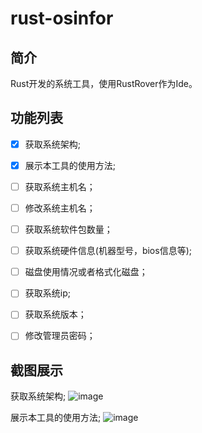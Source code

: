 # rust-osinfor

## 简介
Rust开发的系统工具，使用RustRover作为Ide。

## 功能列表
- [x] 获取系统架构;
- [x] 展示本工具的使用方法;
- [ ] 获取系统主机名；
- [ ] 修改系统主机名；
- [ ] 获取系统软件包数量；
- [ ] 获取系统硬件信息(机器型号，bios信息等);
- [ ] 磁盘使用情况或者格式化磁盘；
- [ ] 获取系统ip;
- [ ] 获取系统版本；
- [ ] 修改管理员密码；


## 截图展示

获取系统架构;
![image](https://github.com/578223592/rust-osinfor/assets/65906820/6bbac025-0ba5-4ecf-86dd-8e22974cd861)

展示本工具的使用方法;
![image](https://github.com/578223592/rust-osinfor/assets/65906820/b7499827-abad-42d5-b943-67818462afea)

